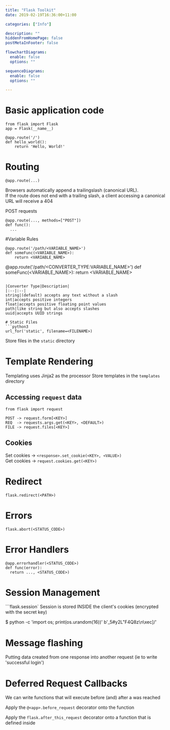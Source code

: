 ```yaml
---
title: "Flask Toolkit"
date: 2019-02-19T16:36:00+11:00

categories: ["Info"]

description: ""
hiddenFromHomePage: false
postMetaInFooter: false

flowchartDiagrams:
  enable: false
  options: ""

sequenceDiagrams: 
  enable: false
  options: ""

---
```


# Basic application code
```python3
from flask import Flask
app = Flask(__name__)

@app.route('/')
def hello_world():
    return 'Hello, World!'
```

# Routing
```python3
@app.route(...)
```
Browsers automatically append a trailingslash (canonical URL).  
If the route does not end with a trailing slash, a client accessing a canonical URL will receive a 404

POST requests
```python3
@app.route(..., methods=["POST"])
def func():
  ...
```


#Variable Rules
```python3
@app.route('/path/<VARIABLE_NAME>')
def someFunc(<VARIABLE_NAME>):
    return <VARIABLE_NAME>
```

@app.route('/path/<CONVERTER_TYPE:VARIABLE_NAME>')
def someFunc(<VARIABLE_NAME>):
    return <VARIABLE_NAME>
```

|Converter Type|Description|
|:--|:--|
string|(default) accepts any text without a slash
int|accepts positive integers
float|accepts positive floating point values
path|like string but also accepts slashes
uuid|accepts UUID strings

# Static Files
```python3
url_for('static', filename=<FILENAME>)
```
Store files in the `static` directory


# Template Rendering

Templating uses Jinja2 as the processor
Store templates in the `templates` directory

## Accessing `request` data
```python3
from flask import request

POST -> request.form[<KEY>]  
REQ  -> requests.args.get(<KEY>, <DEFAULT>)
FILE -> request.files[<KEY>]
```

## Cookies
Set cookies -> `<response>.set_cookie(<KEY>, <VALUE>)`  
Get cookies -> `request.cookies.get(<KEY>)`


# Redirect
`flask.redirect(<PATH>)`

# Errors
`flask.abort(<STATUS_CODE>)`

# Error Handlers
```python3
@app.errorhandler(<STATUS_CODE>)
def func(error):
  return ..., <STATUS_CODE>)
```

# Session Management
```flask.session`
Session is stored INSIDE the client's cookies (encrypted with the secret key)

$ python -c 'import os; print(os.urandom(16))'
b'_5#y2L"F4Q8z\n\xec]/'

# Message flashing
Putting data created from one response into another request (ie to write 'successful login')
# Deferred Request Callbacks
We can write functions that will execute before (and) after a was reached

Apply the `@<app>.before_request` decorator onto the function

Apply the `flask.after_this_request` decorator onto a function that is defined inside